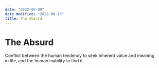 ```yaml
---
date: "2022-06-09"
date modified: "2022-06-15"
title: The Absurd
---
```


# The Absurd
Conflict between the human tendency to seek inherent value and meaning in life, and the human inability to find it
